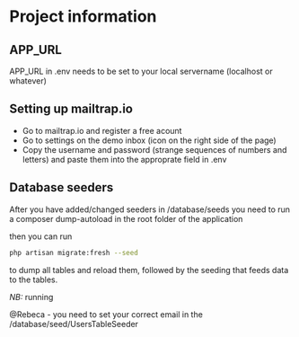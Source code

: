 # Project information

## APP_URL

APP_URL in .env needs to be set to your local servername (localhost or whatever)

## Setting up mailtrap.io 

- Go to mailtrap.io and register a free acount
- Go to settings on the demo inbox (icon on the right side of the page)
- Copy the username and password (strange sequences of numbers and letters) and paste them into the approprate field in .env

## Database seeders

After you have added/changed seeders in /database/seeds you need to run a composer dump-autoload in the root folder of the application

then you can run

```bash
php artisan migrate:fresh --seed 
````

to dump all tables and reload them, followed by the seeding that feeds data to the tables.

*NB:* running 

@Rebeca - you need to set your correct email in the /database/seed/UsersTableSeeder

